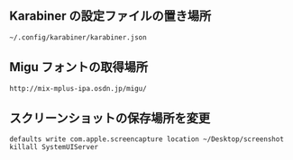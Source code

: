 ## Karabiner の設定ファイルの置き場所

    ~/.config/karabiner/karabiner.json

## Migu フォントの取得場所

    http://mix-mplus-ipa.osdn.jp/migu/

## スクリーンショットの保存場所を変更

    defaults write com.apple.screencapture location ~/Desktop/screenshot
    killall SystemUIServer


